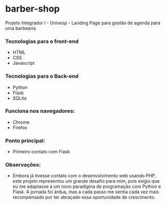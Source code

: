 # barber-shop
Projeto Integrador I - Univesp - Landing Page para gestão de agenda para uma barbearia.

### Tecnologias para o front-end
- HTML
- CSS
- Javascript

### Tecnologias para o Back-end
- Python
- Flask
- SQLite

### Funciona nos navegadores:
- Chrome
- Firefox

### Ponto principal:
- Primeiro contato com Flask

### Observações:
- Embora já tivesse contato com o desenvolvimento web usando PHP, este projeto representou um grande desafio para mim, pois exigiu que eu me adaptasse a um novo paradigma de programação com Python e Flask. A jornada foi árdua, mas a cada passo me sentia cada vez mais recompensado por ter abraçado essa oportunidade de crescimento.
